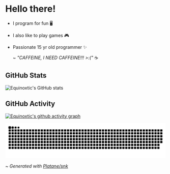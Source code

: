 # Hello there!

- I program for fun 🖥
- I also like to play games 🎮
- Passionate 15 yr old programmer ✨

  ~ *"CAFFEINE, I NEED CAFFEINE!!! >:("* ☕

## GitHub Stats
![Equinoxtic's GitHub stats](https://github-readme-stats.vercel.app/api?username=equinoxtic&show_icons=true&theme=dracula)

## GitHub Activity
[![Equinoxtic's github activity graph](https://github-readme-activity-graph.vercel.app/graph?username=Equinoxtic&theme=github-compact)](https://github.com/ashutosh00710/github-readme-activity-graph)

<picture>
  <source media="(prefers-color-scheme: dark)" srcset="https://raw.githubusercontent.com/Equinoxtic/Equinoxtic/output/github-contribution-grid-snake-dark.svg">
  <source media="(prefers-color-scheme: light)" srcset="https://raw.githubusercontent.com/Equinoxtic/Equinoxtic/output/github-contribution-grid-snake.svg">
  <img alt="github contribution grid snake animation" src="https://raw.githubusercontent.com/Equinoxtic/Equinoxtic/output/github-contribution-grid-snake.svg">
</picture>

~ *Generated with [Platane/snk](https://github.com/Platane/snk)*

<!--
**Equinoxtic/Equinoxtic** is a ✨ _special_ ✨ repository because its `README.md` (this file) appears on your GitHub profile.
-->
